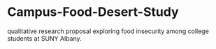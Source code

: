 # Campus-Food-Desert-Study
 qualitative research proposal exploring food insecurity among college students at SUNY Albany.
